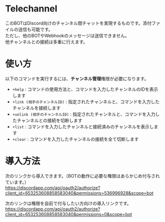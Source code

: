 # Telechannel
このBOTはDiscord向けのチャンネル間チャットを実現するものです。添付ファイルの送信も可能です。  
ただし、他のBOTやWebhookのメッセージは送信できません。  
他チャンネルとの接続は多重に行えます。  

# 使い方
以下のコマンドを実行するには、**チャンネル管理**権限が必要になります。
- `+help` : コマンドの使用方法と、コマンドを入力したチャンネルのIDを表示します
- `+link (相手のチャンネルID)` : 指定されたチャンネルと、コマンドを入力したチャンネルを接続します
- `+unlink (相手のチャンネルID)` : 指定されたチャンネルと、コマンドを入力したチャンネルとの接続を切断します
- `+list` : コマンドを入力したチャンネルと接続済みのチャンネルを表示します
- `+clear` : コマンドを入力したチャンネルの接続を全て切断します

# 導入方法
次のリンクから導入できます。（BOTの動作に必要な権限はあらかじめ付与されています。）  
https://discordapp.com/api/oauth2/authorize?client_id=653253608858583040&permissions=536996928&scope=bot  
  
次のリンクは権限を自前で付与したい方向けの導入リンクです。  
https://discordapp.com/api/oauth2/authorize?client_id=653253608858583040&permissions=0&scope=bot  
